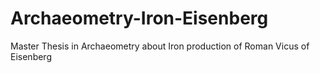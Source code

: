 # Archaeometry-Iron-Eisenberg
Master Thesis in Archaeometry about Iron production of Roman Vicus of Eisenberg

